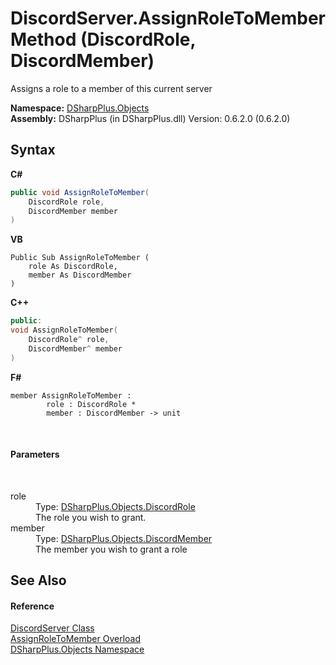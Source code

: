 # DiscordServer.AssignRoleToMember Method (DiscordRole, DiscordMember)
 

Assigns a role to a member of this current server

**Namespace:**&nbsp;<a href="b70db947-75ff-488f-5245-350c6ca1e522">DSharpPlus.Objects</a><br />**Assembly:**&nbsp;DSharpPlus (in DSharpPlus.dll) Version: 0.6.2.0 (0.6.2.0)

## Syntax

**C#**<br />
``` C#
public void AssignRoleToMember(
	DiscordRole role,
	DiscordMember member
)
```

**VB**<br />
``` VB
Public Sub AssignRoleToMember ( 
	role As DiscordRole,
	member As DiscordMember
)
```

**C++**<br />
``` C++
public:
void AssignRoleToMember(
	DiscordRole^ role, 
	DiscordMember^ member
)
```

**F#**<br />
``` F#
member AssignRoleToMember : 
        role : DiscordRole * 
        member : DiscordMember -> unit 

```

<br />

#### Parameters
&nbsp;<dl><dt>role</dt><dd>Type: <a href="81d633fd-2630-c555-696f-75579938368e">DSharpPlus.Objects.DiscordRole</a><br />The role you wish to grant.</dd><dt>member</dt><dd>Type: <a href="5cf74e63-4004-3836-5a0d-910485913b65">DSharpPlus.Objects.DiscordMember</a><br />The member you wish to grant a role</dd></dl>

## See Also


#### Reference
<a href="0bea1794-96dc-62e4-4798-1bd4e0abad39">DiscordServer Class</a><br /><a href="2ea38df0-3674-c4d4-4aa5-97fce3eb67a6">AssignRoleToMember Overload</a><br /><a href="b70db947-75ff-488f-5245-350c6ca1e522">DSharpPlus.Objects Namespace</a><br />